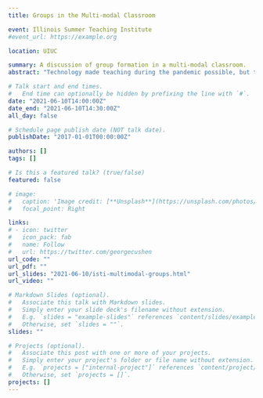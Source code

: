 ```yaml
---
title: Groups in the Multi-modal Classroom

event: Illinois Summer Teaching Institute
#event_url: https://example.org

location: UIUC

summary: A discussion of group formation in a multi-modal classroom.
abstract: "Technology made teaching during the pandemic possible, but there were many challenges.  In this talk I discuss different classroom policy decisions, their effects, and what I will try next time."

# Talk start and end times.
#   End time can optionally be hidden by prefixing the line with `#`.
date: "2021-06-10T14:00:00Z"
date_end: "2021-06-10T14:30:00Z"
all_day: false

# Schedule page publish date (NOT talk date).
publishDate: "2017-01-01T00:00:00Z"

authors: []
tags: []

# Is this a featured talk? (true/false)
featured: false

# image:
#   caption: 'Image credit: [**Unsplash**](https://unsplash.com/photos/bzdhc5b3Bxs)'
#   focal_point: Right

links:
# - icon: twitter
#   icon_pack: fab
#   name: Follow
#   url: https://twitter.com/georgecushen
url_code: ""
url_pdf: ""
url_slides: "2021-06-10/isti-multimodal-groups.html"
url_video: ""

# Markdown Slides (optional).
#   Associate this talk with Markdown slides.
#   Simply enter your slide deck's filename without extension.
#   E.g. `slides = "example-slides"` references `content/slides/example-slides.md`.
#   Otherwise, set `slides = ""`.
slides: ""

# Projects (optional).
#   Associate this post with one or more of your projects.
#   Simply enter your project's folder or file name without extension.
#   E.g. `projects = ["internal-project"]` references `content/project/deep-learning/index.md`.
#   Otherwise, set `projects = []`.
projects: []
---
```



